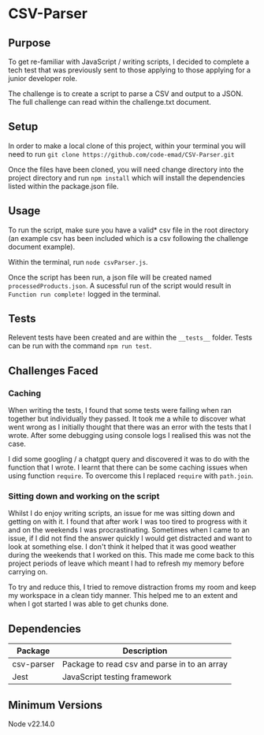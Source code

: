 # CSV-Parser

## Purpose
To get re-familiar with JavaScript / writing scripts, I decided to complete a tech test that was previously sent to those applying to those applying for a junior developer role.

The challenge is to create a script to parse a CSV and output to a JSON. The full challenge can read within the challenge.txt document.

## Setup

In order to make a local clone of this project, within your terminal you will need to run `git clone https://github.com/code-emad/CSV-Parser.git`

Once the files have been cloned, you will need change directory into the project directory and run `npm install` which will install the dependencies listed within the package.json file. 

## Usage
To run the script, make sure you have a valid* csv file in the root directory (an example csv has been included which is a csv following the challenge document example). 

Within the terminal, run `node csvParser.js`.

Once the script has been run, a json file will be created named `processedProducts.json`. A sucessful run of the script would result in `Function run complete!` logged in the terminal.

## Tests
Relevent tests have been created and are within the `__tests__` folder. Tests can be run with the command `npm run test`.

## Challenges Faced
### Caching
When writing the tests, I found that some tests were failing when ran together but individually they passed. It took me a while to discover what went wrong as I initially thought that there was an error with the tests that I wrote. After some debugging using console logs I realised this was not the case. 

I did some googling / a chatgpt query and discovered it was to do with the function that I wrote. I learnt that there can be some caching issues when using function `require`. To overcome this I replaced `require` with `path.join`. 

### Sitting down and working on the script
Whilst I do enjoy writing scripts, an issue for me was sitting down and getting on with it. I found that after work I was too tired to progress with it and on the weekends I was procrastinating. Sometimes when I came to an issue, if I did not find the answer quickly I would get distracted and want to look at something else. I don't think it helped that it was good weather during the weekends that I worked on this. This made me come back to this project periods of leave which meant I had to refresh my memory before carrying on.

To try and reduce this, I tried to remove distraction froms my room and keep my workspace in a clean tidy manner. This helped me to an extent and when I got started I was able to get chunks done.

## Dependencies
| Package     | Description                                                               |
| ----------- | ------------------------------------------------------------------------- |
| csv-parser  | Package to read csv and parse in to an array|
| Jest        | JavaScript testing framework                                                             |

## Minimum Versions
Node v22.14.0

